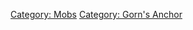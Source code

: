 [Category: Mobs](Category:_Mobs "wikilink") [Category: Gorn's
Anchor](Category:_Gorn's_Anchor "wikilink")
